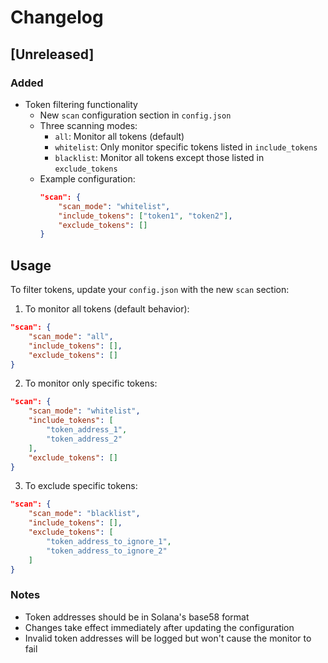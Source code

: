 # Changelog

## [Unreleased]

### Added
- Token filtering functionality
  - New `scan` configuration section in `config.json`
  - Three scanning modes:
    - `all`: Monitor all tokens (default)
    - `whitelist`: Only monitor specific tokens listed in `include_tokens`
    - `blacklist`: Monitor all tokens except those listed in `exclude_tokens`
  - Example configuration:
    ```json
    "scan": {
        "scan_mode": "whitelist",
        "include_tokens": ["token1", "token2"],
        "exclude_tokens": []
    }
    ```

## Usage
To filter tokens, update your `config.json` with the new `scan` section:

1. To monitor all tokens (default behavior):
```json
"scan": {
    "scan_mode": "all",
    "include_tokens": [],
    "exclude_tokens": []
}
```

2. To monitor only specific tokens:
```json
"scan": {
    "scan_mode": "whitelist",
    "include_tokens": [
        "token_address_1",
        "token_address_2"
    ],
    "exclude_tokens": []
}
```

3. To exclude specific tokens:
```json
"scan": {
    "scan_mode": "blacklist",
    "include_tokens": [],
    "exclude_tokens": [
        "token_address_to_ignore_1",
        "token_address_to_ignore_2"
    ]
}
```

### Notes
- Token addresses should be in Solana's base58 format
- Changes take effect immediately after updating the configuration
- Invalid token addresses will be logged but won't cause the monitor to fail 
